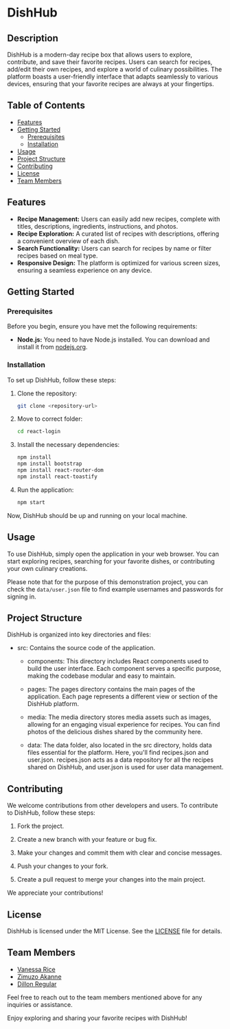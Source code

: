 # DishHub

## Description

DishHub is a modern-day recipe box that allows users to explore, contribute, and save their favorite recipes. Users can search for recipes, add/edit their own recipes, and explore a world of culinary possibilities. The platform boasts a user-friendly interface that adapts seamlessly to various devices, ensuring that your favorite recipes are always at your fingertips.

## Table of Contents

- [Features](#features)
- [Getting Started](#getting-started)
  - [Prerequisites](#prerequisites)
  - [Installation](#installation)
- [Usage](#usage)
- [Project Structure](#project-structure)
- [Contributing](#contributing)
- [License](#license)
- [Team Members](#team-members)

## Features

- **Recipe Management:** Users can easily add new recipes, complete with titles, descriptions, ingredients, instructions, and photos.
- **Recipe Exploration:** A curated list of recipes with descriptions, offering a convenient overview of each dish.
- **Search Functionality:** Users can search for recipes by name or filter recipes based on meal type.
- **Responsive Design:** The platform is optimized for various screen sizes, ensuring a seamless experience on any device.

## Getting Started

### Prerequisites

Before you begin, ensure you have met the following requirements:

- **Node.js:** You need to have Node.js installed. You can download and install it from [nodejs.org](https://nodejs.org/).

### Installation

To set up DishHub, follow these steps:

1. Clone the repository:

   ```bash
   git clone <repository-url>
   ```

2. Move to correct folder:

   ```bash
   cd react-login
   ```

3. Install the necessary dependencies:

   ```bash
   npm install
   npm install bootstrap
   npm install react-router-dom
   npm install react-toastify
   ```

4. Run the application:

   ```bash
   npm start
   ```

Now, DishHub should be up and running on your local machine.

## Usage

To use DishHub, simply open the application in your web browser. You can start exploring recipes, searching for your favorite dishes, or contributing your own culinary creations.

Please note that for the purpose of this demonstration project, you can check the `data/user.json` file to find example usernames and passwords for signing in.

## Project Structure

DishHub is organized into key directories and files:

- src: Contains the source code of the application.

  - components: This directory includes React components used to build the user interface. Each component serves a specific purpose, making the codebase modular and easy to maintain.

  - pages: The pages directory contains the main pages of the application. Each page represents a different view or section of the DishHub platform.

  - media: The media directory stores media assets such as images, allowing for an engaging visual experience for recipes. You can find photos of the delicious dishes shared by the        community here.

  - data: The data folder, also located in the src directory, holds data files essential for the platform. Here, you'll find recipes.json and user.json. recipes.json acts as a data 
    repository for all the recipes shared on DishHub, and user.json is used for user data management.

## Contributing

We welcome contributions from other developers and users. To contribute to DishHub, follow these steps:

1. Fork the project.

2. Create a new branch with your feature or bug fix.

3. Make your changes and commit them with clear and concise messages.

4. Push your changes to your fork.

5. Create a pull request to merge your changes into the main project.

We appreciate your contributions!

## License

DishHub is licensed under the MIT License. See the [LICENSE](LICENSE) file for details.

## Team Members

- [Vanessa Rice](https://github.com/infuriated-mink)
- [Zimuzo Akanne](https://github.com/zim67)
- [Dillon Regular](https://github.com/vapidsoup)


Feel free to reach out to the team members mentioned above for any inquiries or assistance.

Enjoy exploring and sharing your favorite recipes with DishHub!
